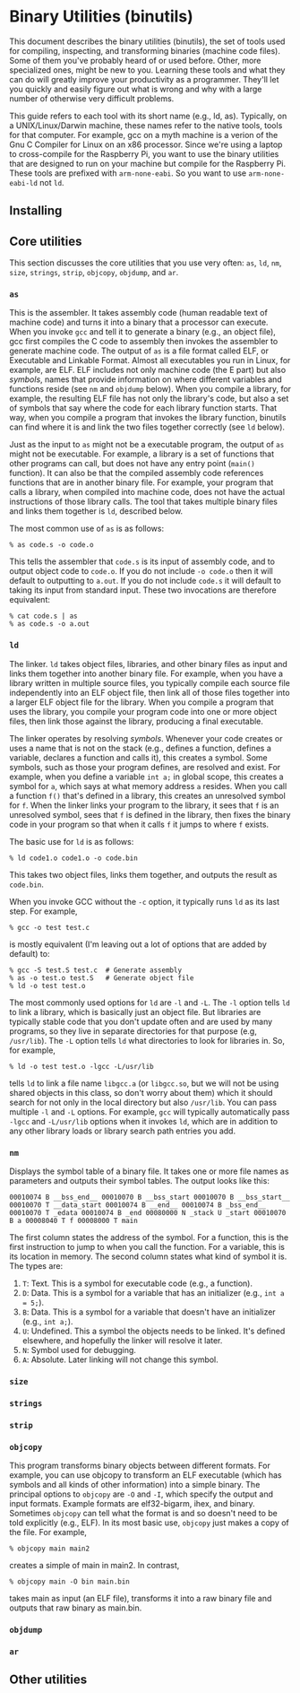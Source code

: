# Binary Utilities (binutils)

This document describes the binary utilities (binutils), the set of tools used for compiling,
inspecting, and transforming binaries (machine code files). Some of them you've probably
heard of or used before. Other, more specialized ones, might be new to you. Learning these
tools and what they can do will greatly improve your productivity as a programmer. They'll
let you quickly and easily figure out what is wrong and why with a large number of otherwise
very difficult problems.

This guide refers to each tool with its short name (e.g., ld, as). Typically, on a UNIX/Linux/Darwin
machine, these names refer to the native tools, tools for that computer. For example, gcc on
a myth machine is a verion of the Gnu C Compiler for Linux on an x86 processor. Since we're
using a laptop to cross-compile for the Raspberry Pi, you want to use the binary utilities
that are designed to run on your machine but compile for the Raspberry Pi. These tools are
prefixed with `arm-none-eabi`. So you want to use `arm-none-eabi-ld` not `ld`.


## Installing

## Core utilities

This section discusses the core utilities that you use very often: `as`, `ld`, `nm`, `size`, `strings`,
`strip`, `objcopy`, `objdump`, and `ar`.

### `as`

This is the assembler. It takes assembly code (human readable text of machine code) and turns it
into a binary that a processor can execute. When you invoke `gcc` and tell it to generate
a binary (e.g., an object file), gcc first compiles the C code to assembly then invokes the
assembler to generate machine code. The output of `as` is a file format called ELF, or
Executable and Linkable Format. Almost all executables you run in Linux, for example, are ELF.
ELF includes not only machine code (the E part) but also *symbols*, names that provide
information on where different variables and functions reside (see `nm` and `objdump` below).
When you compile a library,
for example, the resulting ELF file has not only the library's code, but also a set of symbols
that say where the code for each library function starts. That way, when you compile a program
that invokes the library function, binutils can find where it is and link the two files together
correctly (see `ld` below).

Just as the input to `as` might not be a executable program, the output of `as` might
not be executable. For example, a library is a set of functions that other programs can
call, but does not have any entry point (`main()` function). It can also be that the
compiled assembly code references functions that are in another binary file. For example,
your program that calls a library, when compiled into machine code, does not have the
actual instructions of those library calls. The tool that takes multiple binary files
and links them together is `ld`, described below.

The most common use of `as` is as follows:

    % as code.s -o code.o

This tells the assembler that `code.s` is its input of assembly code, and to output object
code to `code.o`. If you do not include `-o code.o` then it will default to outputting to
`a.out`. If you do not include `code.s` it will default to taking its input from standard
input. These two invocations are therefore equivalent:

    % cat code.s | as
    % as code.s -o a.out

### `ld`

The linker. `ld` takes object files, libraries, and other binary files as input and links
them together into another binary file. For example, when you have a library written in
multiple source files, you typically compile each source file independently into an ELF
object file, then link all of those files together into a larger ELF object file for the
library. When you compile a program that uses the library, you compile your program code
into one or more object files, then link those against the library, producing a final
executable.

The linker operates by resolving *symbols*. Whenever your code creates or uses a name
that is not on the stack (e.g., defines a function, defines a variable, declares a
function and calls it), this creates a symbol. Some symbols, such as those your program
defines, are resolved and exist. For example, when you define a variable `int a;`
in global scope, this creates a symbol for `a`, which says at what memory address `a`
resides. When you call a function `f()` that's defined in a library, this creates
an unresolved symbol for `f`. When the linker links your program to the library,
it sees that `f` is an unresolved symbol, sees that `f` is defined in the library,
then fixes the binary code in your program so that when it calls `f` it jumps to
where `f` exists.

The basic use for `ld` is as follows:

    % ld code1.o code1.o -o code.bin

This takes two object files, links them together, and outputs the result as `code.bin`.

When you invoke GCC without the `-c` option, it typically runs `ld` as its last step. For
example,

    % gcc -o test test.c

is mostly equivalent (I'm leaving out a lot of options that are added by default) to:

    % gcc -S test.S test.c  # Generate assembly
    % as -o test.o test.S   # Generate object file
    % ld -o test test.o 

The most commonly used options for `ld` are `-l` and `-L`. The `-l` option tells `ld`
to link a library, which is basically just an object file. But libraries are typically
stable code that you don't update often and are used by many programs, so they live
in separate directories for that purpose (e.g, `/usr/lib`). The `-L` option tells `ld`
what directories to look for libraries in. So, for example,

    % ld -o test test.o -lgcc -L/usr/lib

tells `ld` to link a file name `libgcc.a` (or `libgcc.so`, but we will not be using
shared objects in this class, so don't worry about them) which it should search for
not only in the local directory but also `/usr/lib`. You can pass multiple `-l` and
`-L` options. For example, `gcc` will typically automatically pass `-lgcc` and `-L/usr/lib`
options when it invokes `ld`, which are in addition to any other library loads
or library search path entries you add.

### `nm`

Displays the symbol table of a binary file. It takes one or more file names as parameters
and outputs their symbol tables. The output looks like this:

`00010074 B __bss_end__
00010070 B __bss_start
00010070 B __bss_start__
00010070 T __data_start
00010074 B __end__
00010074 B _bss_end__
00010070 T _edata
00010074 B _end
00080000 N _stack
         U _start
00010070 B a
00008040 T f
00008000 T main`

The first column states the address of the symbol. For a function, this is the first instruction
to jump to when you call the function. For a variable, this is its location in memory. The
second column states what kind of symbol it is. The types are:

  1. `T`: Text. This is a symbol for executable code (e.g., a function).
  1. `D`: Data. This is a symbol for a variable that has an initializer (e.g., `int a = 5;`).
  1. `B`: Data. This is a symbol for a variable that doesn't have an initializer (e.g., `int a;`).
  1. `U`: Undefined. This a symbol the objects needs to be linked. It's defined elsewhere, and
     hopefully the linker will resolve it later.
  1. `N`: Symbol used for debugging.
  1. `A`: Absolute. Later linking will not change this symbol.

### `size`

### `strings`

### `strip`

### `objcopy`

This program transforms binary objects between different formats. For example, you can use objcopy to transform
an ELF executable (which has symbols and all kinds of other information) into a simple binary. The principal
options to `objcopy` are `-O` and `-I`, which specify the output and input formats. Example formats are
elf32-bigarm, ihex, and binary. Sometimes `objcopy` can tell what the format is and so doesn't need to be
told explicitly (e.g., ELF). In its most basic use, `objcopy` just makes a copy of the file. For example,

    % objcopy main main2

creates a simple of main in main2. In contrast,

    % objcopy main -O bin main.bin 

takes main as input (an ELF file), transforms it into a raw binary file and outputs that raw binary as main.bin.

### `objdump`

### `ar`


## Other utilities

